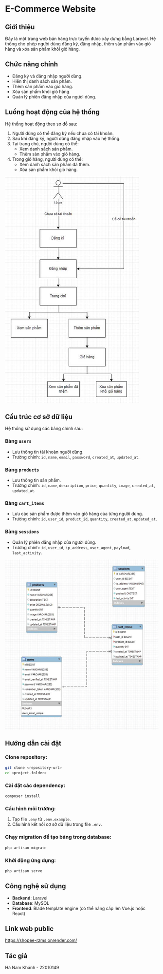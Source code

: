 # E-Commerce Website

## Giới thiệu
Đây là một trang web bán hàng trực tuyến được xây dựng bằng Laravel. Hệ thống cho phép người dùng đăng ký, đăng nhập, thêm sản phẩm vào giỏ hàng và xóa sản phẩm khỏi giỏ hàng.

## Chức năng chính
- Đăng ký và đăng nhập người dùng.
- Hiển thị danh sách sản phẩm.
- Thêm sản phẩm vào giỏ hàng.
- Xóa sản phẩm khỏi giỏ hàng.
- Quản lý phiên đăng nhập của người dùng.

## Luồng hoạt động của hệ thống
Hệ thống hoạt động theo sơ đồ sau:

1. Người dùng có thể đăng ký nếu chưa có tài khoản.
2. Sau khi đăng ký, người dùng đăng nhập vào hệ thống.
3. Tại trang chủ, người dùng có thể:
   - Xem danh sách sản phẩm.
   - Thêm sản phẩm vào giỏ hàng.
4. Trong giỏ hàng, người dùng có thể:
   - Xem danh sách sản phẩm đã thêm.
   - Xóa sản phẩm khỏi giỏ hàng.

![c:\Users\7520\Downloads\z6366837531365_2d8d2f8c06c6bca289411b4ad0fab36c.jpg](z6366837531365_2d8d2f8c06c6bca289411b4ad0fab36c.jpg)

## Cấu trúc cơ sở dữ liệu
Hệ thống sử dụng các bảng chính sau:

### Bảng `users`
- Lưu thông tin tài khoản người dùng.
- Trường chính: `id`, `name`, `email`, `password`, `created_at`, `updated_at`.

### Bảng `products`
- Lưu thông tin sản phẩm.
- Trường chính: `id`, `name`, `description`, `price`, `quantity`, `image`, `created_at`, `updated_at`.

### Bảng `cart_items`
- Lưu các sản phẩm được thêm vào giỏ hàng của từng người dùng.
- Trường chính: `id`, `user_id`, `product_id`, `quantity`, `created_at`, `updated_at`.

### Bảng `sessions`
- Quản lý phiên đăng nhập của người dùng.
- Trường chính: `id`, `user_id`, `ip_address`, `user_agent`, `payload`, `last_activity`.

![User Flow](image.png)

## Hướng dẫn cài đặt
### Clone repository:
```bash
git clone <repository-url>
cd <project-folder>
```

### Cài đặt các dependency:
```bash
composer install
```

### Cấu hình môi trường:
1. Tạo file `.env` từ `.env.example`.
2. Cấu hình kết nối cơ sở dữ liệu trong file `.env`.

### Chạy migration để tạo bảng trong database:
```bash
php artisan migrate
```

### Khởi động ứng dụng:
```bash
php artisan serve
```

## Công nghệ sử dụng
- **Backend**: Laravel
- **Database**: MySQL
- **Frontend**: Blade template engine (có thể nâng cấp lên Vue.js hoặc React)

## Link web public
https://shopee-rzms.onrender.com/

## Tác giả
Hà Nam Khánh - 22010149



